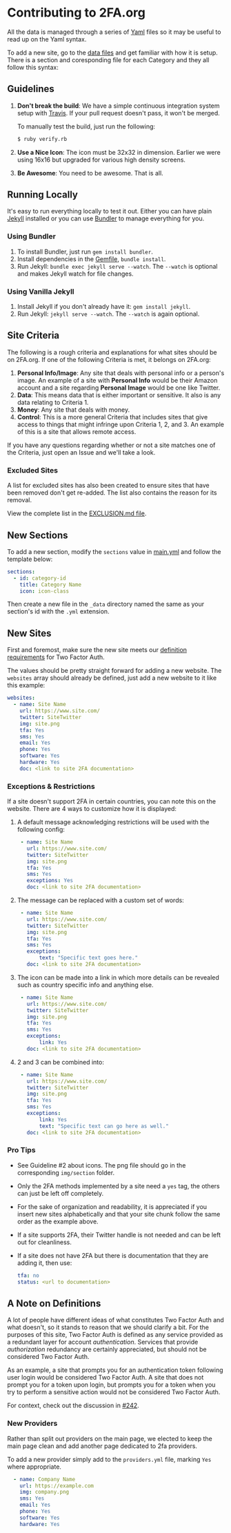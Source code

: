 Contributing to 2FA.org
=======================

All the data is managed through a series of [Yaml][yaml] files so it may be
useful to read up on the Yaml syntax.

To add a new site, go to the [data files](_data/) and get familiar with how it
is setup. There is a section and coresponding file for each Category and they
all follow this syntax:

## Guidelines

1. **Don't break the build**: We have a simple continuous integration system
   setup with [Travis][travis]. If your pull request doesn't pass, it won't be
   merged.

   To manually test the build, just run the following:

    ```bash
    $ ruby verify.rb
    ```

2. **Use a Nice Icon**: The icon must be 32x32 in dimension. Earlier we were
   using 16x16 but upgraded for various high density screens.
3. **Be Awesome**: You need to be awesome. That is all.

## Running Locally

It's easy to run everything locally to test it out. Either you can have plain
[Jekyll][jekyll] installed or you can use [Bundler][bundler] to manage
everything for you.

### Using Bundler

1. To install Bundler, just run `gem install bundler`.
2. Install dependencies in the [Gemfile][gemfile], `bundle install`.
3. Run Jekyll: `bundle exec jekyll serve --watch`. The `--watch` is optional and
   makes Jekyll watch for file changes.

### Using Vanilla Jekyll

1. Install Jekyll if you don't already have it: `gem install jekyll`.
2. Run Jekyll: `jekyll serve --watch`. The `--watch` is again optional.

## Site Criteria

The following is a rough criteria and explanations for what sites should be on
2FA.org. If one of the following Criteria is met, it belongs on 2FA.org:

1. **Personal Info/Image**: Any site that deals with personal info or a person's
   image. An example of a site with **Personal Info** would be their Amazon
   account and a site regarding **Personal Image** would be one like Twitter.
2. **Data**: This means data that is either important or sensitive. It also is
   any data relating to Criteria 1.
3. **Money**: Any site that deals with money.
4. **Control**: This is a more general Criteria that includes sites that give
   access to things that might infringe upon Criteria 1, 2, and 3. An example of
   this is a site that allows remote access.

If you have any questions regarding whether or not a site matches one of the
Criteria, just open an Issue and we'll take a look.

### Excluded Sites

A list for excluded sites has also been created to ensure sites that have been
removed don't get re-added. The list also contains the reason for its removal.

View the complete list in the [EXCLUSION.md file][exclude].

## New Sections

To add a new section, modify the `sections` value in [main.yml](_data/main.yml)
and follow the template below:

```yml
sections:
  - id: category-id
    title: Category Name
    icon: icon-class
```

Then create a new file in the `_data` directory named the same as your section's
id with the `.yml` extension.

## New Sites

First and foremost, make sure the new site meets our [definition
requirements](#a-note-on-definitions) for Two Factor Auth.

The values should be pretty straight forward for adding a new website. The
`websites` array should already be defined, just add a new website to it like
this example:

```yml
websites:
  - name: Site Name
    url: https://www.site.com/
    twitter: SiteTwitter
    img: site.png
    tfa: Yes
    sms: Yes
    email: Yes
    phone: Yes
    software: Yes
    hardware: Yes
    doc: <link to site 2FA documentation>
```

### Exceptions & Restrictions

If a site doesn't support 2FA in certain countries, you can note this on the
website. There are 4 ways to customize how it is displayed:

1. A default message acknowledging restrictions will be used with the following
   config:

   ```yml
    - name: Site Name
      url: https://www.site.com/
      twitter: SiteTwitter
      img: site.png
      tfa: Yes
      sms: Yes
      exceptions: Yes
      doc: <link to site 2FA documentation>
   ```
2. The message can be replaced with a custom set of words:

   ```yml
    - name: Site Name
      url: https://www.site.com/
      twitter: SiteTwitter
      img: site.png
      tfa: Yes
      sms: Yes
      exceptions:
          text: "Specific text goes here."
      doc: <link to site 2FA documentation>
   ```
3. The icon can be made into a link in which more details can be revealed such
   as country specific info and anything else.

   ```yml
    - name: Site Name
      url: https://www.site.com/
      twitter: SiteTwitter
      img: site.png
      tfa: Yes
      sms: Yes
      exceptions:
          link: Yes
      doc: <link to site 2FA documentation>
   ```
4. 2 and 3 can be combined into:

   ```yml
    - name: Site Name
      url: https://www.site.com/
      twitter: SiteTwitter
      img: site.png
      tfa: Yes
      sms: Yes
      exceptions:
          link: Yes
          text: "Specific text can go here as well."
      doc: <link to site 2FA documentation>
   ```

### Pro Tips

- See Guideline #2 about icons. The png file should go in the corresponding
  `img/section` folder.

- Only the 2FA methods implemented by a site need a `yes` tag, the others can
  just be left off completely.

- For the sake of organization and readability, it is appreciated if you insert
  new sites alphabetically and that your site chunk follow the same order as the
  example above.

- If a site supports 2FA, their Twitter handle is not needed and can be left out
  for cleanliness.

- If a site does not have 2FA but there is documentation that they are adding
  it, then use:

  ```yml
  tfa: no
  status: <url to documentation>
  ```

## A Note on Definitions

A lot of people have different ideas of what constitutes Two Factor Auth and
what doesn't, so it stands to reason that we should clarify a bit. For the
purposes of this site, Two Factor Auth is defined as any service provided as a
redundant layer for account *authentication*. Services that provide
*authorization* redundancy are certainly appreciated, but should not be
considered Two Factor Auth.

As an example, a site that prompts you for an authentication token following
user login would be considered Two Factor Auth. A site that does not prompt you
for a token upon login, but prompts you for a token when you try to perform a
  sensitive action would not be considered Two Factor Auth.

For context, check out the discussion in [#242][242].

### New Providers

Rather than split out providers on the main page, we elected to keep the main
page clean and add another page dedicated to 2fa providers.

To add a new provider simply add to the `providers.yml` file, marking `Yes`
where appropriate.

```yml
  - name: Company Name
    url: https://example.com
    img: company.png
    sms: Yes
    email: Yes
    phone: Yes
    software: Yes
    hardware: Yes
```

[242]: https://github.com/jdavis/twofactorauth/issues/242
[exclude]: /EXCLUSION.md
[bundler]: http://bundler.io/
[gemfile]: /Gemfile
[jekyll]: http://jekyllrb.com/
[travis]: https://travis-ci.org/jdavis/twofactorauth
[yaml]: http://www.yaml.org/
